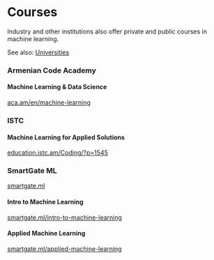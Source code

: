 # Courses

Industry and other institutions also offer private and public courses in machine learning.

See also: [Universities](/universities/)

### Armenian Code Academy
#### Machine Learning & Data Science  
[aca.am/en/machine-learning](http://aca.am/en/machine-learning/)

### ISTC
#### Machine Learning for Applied Solutions  
[education.istc.am/Coding/?p=1545](http://education.istc.am/Coding/?p=1545)

### SmartGate ML
[smartgate.ml](https://www.smartgate.ml/)
#### Intro to Machine Learning
[smartgate.ml/intro-to-machine-learning](https://www.smartgate.ml/intro-to-machine-learning)
#### Applied Machine Learning  
[smartgate.ml/applied-machine-learning](https://www.smartgate.ml/applied-machine-learning)
